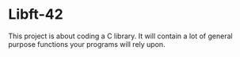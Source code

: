 # Libft-42
This project is about coding a C library. It will contain a lot of general purpose functions your programs will rely upon.
